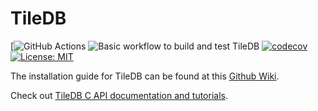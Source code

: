 # TileDB

[![GitHub Actions](https://github.com/OmicsDataAutomation/TileDB/.github/workflows/basic.yml/badge.svg)
![Basic workflow to build and test TileDB](https://github.com/OmicsDataAutomation/TileDB/workflows/Basic%20workflow%20to%20build%20and%20test%20TileDB/badge.svg)
[![codecov](https://codecov.io/gh/OmicsDataAutomation/TileDB/branch/master/graph/badge.svg)](https://codecov.io/gh/OmicsDataAutomation/TileDB)
[![License: MIT](https://img.shields.io/badge/License-MIT-yellow.svg)](https://opensource.org/licenses/MIT)

The installation guide for TileDB can be found at this [Github
Wiki](https://github.com/OmicsDataAutomation/TileDB/wiki).

Check out [TileDB C API documentation and tutorials](https://web.archive.org/web/20171230150211/http://istc-bigdata.org:80/tiledb/tutorials/index.html).
